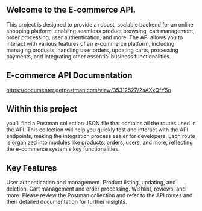 ## Welcome to the E-commerce API.

This project is designed to provide a robust, scalable backend for an online
shopping platform, enabling seamless product browsing, cart management, order
processing, user authentication, and more. The API allows you to interact with
various features of an e-commerce platform, including managing products,
handling user orders, updating carts, processing payments, and integrating
other essential business functionalities.

## E-commerce API Documentation

https://documenter.getpostman.com/view/35312527/2sAXxQfY5o

## Within this project

you'll find a Postman collection JSON file that contains all the routes used
in the API. This collection will help you quickly test and interact with the
API endpoints, making the integration process easier for developers. Each
route is organized into modules like products, orders, users, and more,
reflecting the e-commerce system's key functionalities.

## Key Features

User authentication and management. Product listing, updating, and deletion.
Cart management and order processing. Wishlist, reviews, and more. Please
review the Postman collection and refer to the API routes and their detailed
documentation for further insights.
